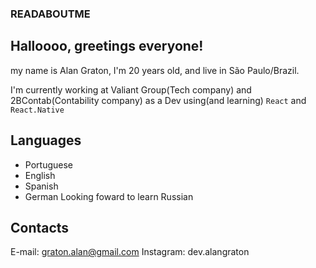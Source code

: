 ### READABOUTME

## Halloooo, greetings everyone!
my name is Alan Graton, I'm 20 years old, and live in São Paulo/Brazil.

I'm currently working at Valiant Group(Tech company) and 2BContab(Contability company) as a Dev using(and learning) `React` and `React.Native`

## Languages
- Portuguese
- English
- Spanish 
- German
Looking foward to learn Russian

## Contacts
E-mail: graton.alan@gmail.com
Instagram: dev.alangraton
